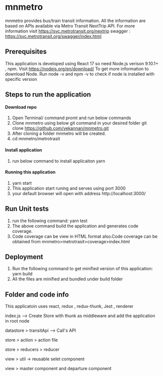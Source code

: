 # mnmetro
mnmetro provides bus/train transit information. All the information are based on APIs available via Metro Transit NextTrip API. 
For more information visit https://svc.metrotransit.org/nextrip
swagger : https://svc.metrotransit.org/swagger/index.html 

## Prerequisites
This application is developed using React 17 so need Node.js verison 9.10.1+ , npm.
Visit https://nodejs.org/en/download/ To get more information to download Node.
Run node -v and npm -v to check if node is installed with specific version

## Steps to run the application

#### Download repo
1. Open Terminal/ command promt and run below commands
2. Clone mnmetro using below git command in your desired folder
    git clone https://github.com/vekannan/mnmetro.git
3. After cloning a folder mnmetro will be created. 
4. cd mnmetro/metrotrasit

#### Install application
1. run below command to install applicaiton 
    yarn
#### Running this application
1. yarn start
2. This application start runing and serves using port 3000
3. your default browser will open with address http://localhost:3000/ 

## Run Unit tests
1. run the following command:  yarn test
2. The above command build the application and generates code coverage.
3. Code coverage can be view in HTML format also.Code coverage can be obtained from mnmetro>metrotrasit>coverage>index.html

## Deployment
1. Run the following command to get minified version of this application: yarn build
2. All the files are minified and bundled under build folder

## Folder and code info
This applicatoin uses react, redux , redux-thunk, Jest , renderer


index.js --> Create Store with thunk as middleware and add the application in root node

datastore > transitApi --> Call's API 

store > action > action file

store > reducers > reducer 

view > util -> reusable selet component

view > master component and departure component 











